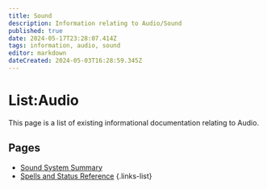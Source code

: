 ```yaml
---
title: Sound
description: Information relating to Audio/Sound
published: true
date: 2024-05-17T23:28:07.414Z
tags: information, audio, sound
editor: markdown
dateCreated: 2024-05-03T16:28:59.345Z
---
```


# List:Audio
This page is a list of existing informational documentation relating to Audio.

## Pages
- [Sound System Summary](/Information/Sound/Summary)
- [Spells and Status Reference](/Information/Sound/Spell-Status-Data)
{.links-list}